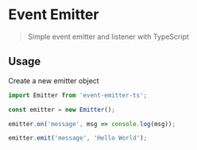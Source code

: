 # Event Emitter

> Simple event emitter and listener with TypeScript

## Usage

Create a new emitter object

```javascript
import Emitter from 'event-emitter-ts';

const emitter = new Emitter();

emitter.on('message', msg => console.log(msg));

emitter.emit('message', 'Hello World');
```
